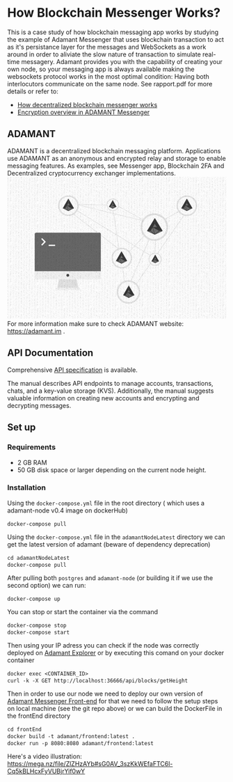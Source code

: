 # How Blockchain Messenger Works?
This is a case study of how blockchain messaging app works by studying the example of Adamant Messenger that uses blockchain transaction to act as it's persistance layer for the messages and WebSockets as a work around in order to aliviate the slow nature of transaction to simulate real-time messagery. Adamant provides you with the capability of creating your own node, so your messaging app is always available making the websockets protocol works in the most optimal condition: Having both interlocutors communicate on the same node. 
See rapport.pdf for more details or refer to:
- [How decentralized blockchain messenger works](https://medium.com/adamant-im/how-decentralized-blockchain-messenger-works-b9932834a639)
- [Encryption overview in ADAMANT Messenger](https://medium.com/adamant-im/encryption-overview-in-adamant-messenger-878ecec1ff78)

## ADAMANT ##
ADAMANT is a decentralized blockchain messaging platform. Applications use ADAMANT as an anonymous and encrypted relay and storage to enable messaging features. As examples, see Messenger app, Blockchain 2FA and Decentralized cryptocurrency exchanger implementations.
![ADAMANT nodes](https://github.com/Adamant-im/adamant/blob/master/docs/adm-nodes.jpeg)
For more information make sure to check ADAMANT website: <https://adamant.im> .
## API Documentation

Comprehensive [API specification](https://github.com/Adamant-im/adamant/wiki) is available.

The manual describes API endpoints to manage accounts, transactions, chats, and a key-value storage (KVS). Additionally, the manual suggests valuable information on creating new accounts and encrypting and decrypting messages.
## Set up
### Requirements
- 2 GB RAM
- 50 GB disk space or larger depending on the current node height.

### Installation
Using the `docker-compose.yml` file in the root directory ( which uses a adamant-node v0.4 image on dockerHub) 

```
docker-compose pull
```

Using the `docker-compose.yml` file in the `adamantNodeLatest` directory we can get the latest version of adamant (beware of dependency deprecation)

```
cd adamantNodeLatest
docker-compose pull
```

After pulling both `postgres` and `adamant-node` (or building it if we use the second option) we can run:

```
docker-compose up
```

You can stop or start the container via the command 

```
docker-compose stop
docker-compose start
```
 
Then using your IP adress you can check if the node was correctly deployed on [Adamant Explorer](https://explorer.adamant.im/networkMonitor)
or by executing this comand on your docker container

```
docker exec <CONTAINER_ID>
curl -k -X GET http://localhost:36666/api/blocks/getHeight
```

Then in order to use our node we need to deploy our own version of [Adamant Messenger Front-end](https://github.com/Adamant-im/adamant-im)
for that we need to follow the setup steps on local machine (see the git repo above) or we can build the DockerFile in the frontEnd directory

```
cd frontEnd
docker build -t adamant/frontend:latest .
docker run -p 8080:8080 adamant/frontend:latest
```

Here's a video illustration: https://mega.nz/file/ZlZHzAYb#sG0AV_3szKkWEfaFTC6l-Cq5kBLHcxFyVUBjrYif0wY

